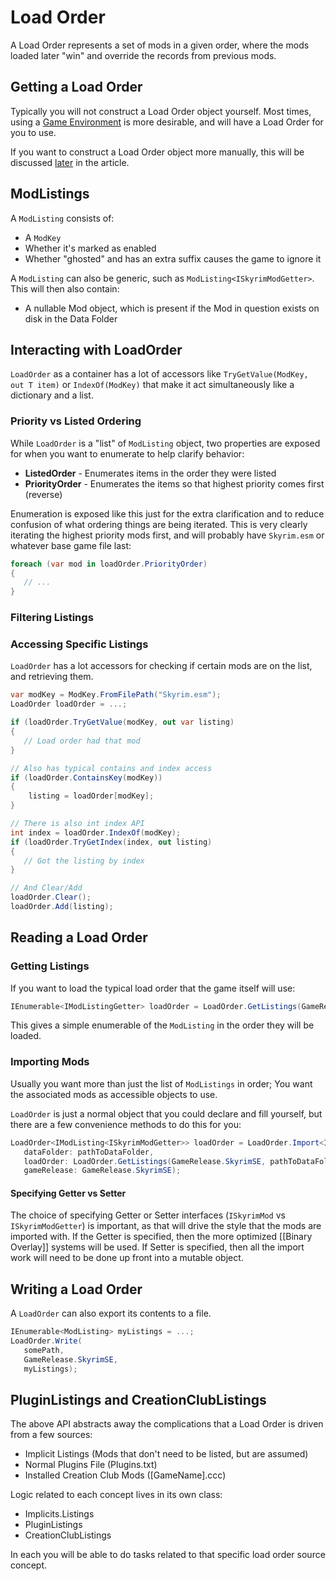 # Load Order
A Load Order represents a set of mods in a given order, where the mods loaded later "win" and override the records from previous mods.

## Getting a Load Order
Typically you will not construct a Load Order object yourself.  Most times, using a [Game Environment](Game-Environment-Bootstrapper) is more desirable, and will have a Load Order for you to use.

If you want to construct a Load Order object more manually, this will be discussed [later](#retrieving-a-load-order) in the article.

## ModListings
A `ModListing` consists of:
- A `ModKey`
- Whether it's marked as enabled
- Whether "ghosted" and has an extra suffix causes the game to ignore it

A `ModListing` can also be generic, such as `ModListing<ISkyrimModGetter>`.  This will then also contain:
- A nullable Mod object, which is present if the Mod in question exists on disk in the Data Folder


## Interacting with LoadOrder
`LoadOrder` as a container has a lot of accessors like `TryGetValue(ModKey, out T item)` or `IndexOf(ModKey)` that make it act simultaneously like a dictionary and a list.

### Priority vs Listed Ordering
While `LoadOrder` is a "list" of `ModListing` object, two properties are exposed for when you want to enumerate to help clarify behavior:
- **ListedOrder** - Enumerates items in the order they were listed
- **PriorityOrder** - Enumerates the items so that highest priority comes first (reverse)

Enumeration is exposed like this just for the extra clarification and to reduce confusion of what ordering things are being iterated.  This is very clearly iterating the highest priority mods first, and will probably have `Skyrim.esm` or whatever base game file last:
```csharp
foreach (var mod in loadOrder.PriorityOrder)
{
   // ...
}
```

### Filtering Listings


### Accessing Specific Listings
`LoadOrder` has a lot accessors for checking if certain mods are on the list, and retrieving them.
```cs
var modKey = ModKey.FromFilePath("Skyrim.esm");
LoadOrder loadOrder = ...;

if (loadOrder.TryGetValue(modKey, out var listing)
{
   // Load order had that mod
}

// Also has typical contains and index access
if (loadOrder.ContainsKey(modKey))
{
    listing = loadOrder[modKey];
}

// There is also int index API
int index = loadOrder.IndexOf(modKey);
if (loadOrder.TryGetIndex(index, out listing)
{
   // Got the listing by index
}

// And Clear/Add
loadOrder.Clear();
loadOrder.Add(listing);
```

## Reading a Load Order
### Getting Listings
If you want to load the typical load order that the game itself will use:
```csharp
IEnumerable<IModListingGetter> loadOrder = LoadOrder.GetListings(GameRelease.SkyrimSE, pathToDataFolder);
```

This gives a simple enumerable of the `ModListing` in the order they will be loaded.

### Importing Mods
Usually you want more than just the list of `ModListings` in order; You want the associated mods as accessible objects to use.

`LoadOrder` is just a normal object that you could declare and fill yourself, but there are a few convenience methods to do this for you:

```csharp
LoadOrder<IModListing<ISkyrimModGetter>> loadOrder = LoadOrder.Import<ISkyrimModGetter>(
   dataFolder: pathToDataFolder,
   loadOrder: LoadOrder.GetListings(GameRelease.SkyrimSE, pathToDataFolder),
   gameRelease: GameRelease.SkyrimSE);
```

#### Specifying Getter vs Setter
The choice of specifying Getter or Setter interfaces (`ISkyrimMod` vs `ISkyrimModGetter`) is important, as that will drive the style that the mods are imported with.  If the Getter is specified, then the more optimized [[Binary Overlay]] systems will be used.  If Setter is specified, then all the import work will need to be done up front into a mutable object.

## Writing a Load Order
A `LoadOrder` can also export its contents to a file.
```cs
IEnumerable<ModListing> myListings = ...;
LoadOrder.Write(
   somePath, 
   GameRelease.SkyrimSE,
   myListings);
```

## PluginListings and CreationClubListings
The above API abstracts away the complications that a Load Order is driven from a few sources:
- Implicit Listings (Mods that don't need to be listed, but are assumed)
- Normal Plugins File (Plugins.txt)
- Installed Creation Club Mods ([GameName].ccc)

Logic related to each concept lives in its own class:
- Implicits.Listings
- PluginListings
- CreationClubListings

In each you will be able to do tasks related to that specific load order source concept.
